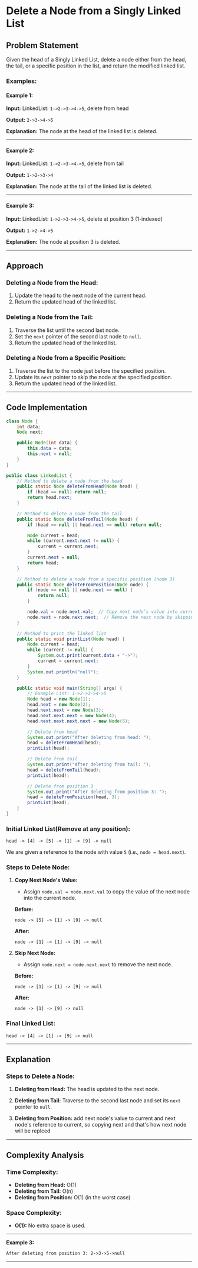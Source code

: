# Delete a Node from a Singly Linked List

## Problem Statement
Given the head of a Singly Linked List, delete a node either from the head, the tail, or a specific position in the list, and return the modified linked list.

### Examples:

#### Example 1:
**Input:** 
LinkedList: `1->2->3->4->5`, delete from head

**Output:** 
`2->3->4->5`

**Explanation:** 
The node at the head of the linked list is deleted.

---

#### Example 2:
**Input:** 
LinkedList: `1->2->3->4->5`, delete from tail

**Output:** 
`1->2->3->4`

**Explanation:** 
The node at the tail of the linked list is deleted.

---

#### Example 3:
**Input:** 
LinkedList: `1->2->3->4->5`, delete at position 3 (1-indexed)

**Output:** 
`1->2->4->5`

**Explanation:** 
The node at position 3 is deleted.

---

## Approach

### Deleting a Node from the Head:
1. Update the head to the next node of the current head.
2. Return the updated head of the linked list.

### Deleting a Node from the Tail:
1. Traverse the list until the second last node.
2. Set the `next` pointer of the second last node to `null`.
3. Return the updated head of the linked list.

### Deleting a Node from a Specific Position:
1. Traverse the list to the node just before the specified position.
2. Update its `next` pointer to skip the node at the specified position.
3. Return the updated head of the linked list.

---

## Code Implementation

```java
class Node {
    int data;
    Node next;

    public Node(int data) {
        this.data = data;
        this.next = null;
    }
}

public class LinkedList {
    // Method to delete a node from the head
    public static Node deleteFromHead(Node head) {
        if (head == null) return null;
        return head.next;
    }

    // Method to delete a node from the tail
    public static Node deleteFromTail(Node head) {
        if (head == null || head.next == null) return null;

        Node current = head;
        while (current.next.next != null) {
            current = current.next;
        }
        current.next = null;
        return head;
    }

    // Method to delete a node from a specific position (node 3)
    public static Node deleteFromPosition(Node node) {
        if (node == null || node.next == null) {
            return null;
        }

        node.val = node.next.val;  // Copy next node’s value into current node
        node.next = node.next.next;  // Remove the next node by skipping it
    }

    // Method to print the linked list
    public static void printList(Node head) {
        Node current = head;
        while (current != null) {
            System.out.print(current.data + "->");
            current = current.next;
        }
        System.out.println("null");
    }

    public static void main(String[] args) {
        // Example List: 1->2->3->4->5
        Node head = new Node(1);
        head.next = new Node(2);
        head.next.next = new Node(3);
        head.next.next.next = new Node(4);
        head.next.next.next.next = new Node(5);

        // Delete from head
        System.out.print("After deleting from head: ");
        head = deleteFromHead(head);
        printList(head);

        // Delete from tail
        System.out.print("After deleting from tail: ");
        head = deleteFromTail(head);
        printList(head);

        // Delete from position 3
        System.out.print("After deleting from position 3: ");
        head = deleteFromPosition(head, 3);
        printList(head);
    }
}
```

### Initial Linked List(Remove at any position):
```
head -> [4] -> [5] -> [1] -> [9] -> null
```
We are given a reference to the node with value `5` (i.e., `node = head.next`).

### Steps to Delete Node:
1. **Copy Next Node's Value:**
   - Assign `node.val = node.next.val` to copy the value of the next node into the current node.

   **Before:**
   ```
   node -> [5] -> [1] -> [9] -> null
   ```
   **After:**
   ```
   node -> [1] -> [1] -> [9] -> null
   ```

2. **Skip Next Node:**
   - Assign `node.next = node.next.next` to remove the next node.

   **Before:**
   ```
   node -> [1] -> [1] -> [9] -> null
   ```
   **After:**
   ```
   node -> [1] -> [9] -> null
   ```

### Final Linked List:
```
head -> [4] -> [1] -> [9] -> null
```

---

## Explanation

### Steps to Delete a Node:
1. **Deleting from Head:**
   The head is updated to the next node.

2. **Deleting from Tail:**
   Traverse to the second last node and set its `next` pointer to `null`.

3. **Deleting from Position:**
   add next node's value to current and next node's reference to current, so copying next and that's how next node will be replced

---

## Complexity Analysis

### Time Complexity:
- **Deleting from Head:** O(1)
- **Deleting from Tail:** O(n)
- **Deleting from Position:** O(1) (in the worst case)

### Space Complexity:
- **O(1):** No extra space is used.

---



**Example 3:**
```
After deleting from position 3: 2->3->5->null
```

---
